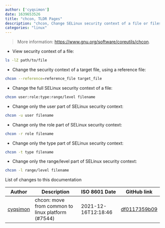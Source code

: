 ```yaml
---
author: ['cyqsimon']
date: 1639653526
title: "chcon, TLDR Pages"
description: "chcon, Change SELinux security context of a file or files/directories."
categories: "linux"
---
```

> More information: <https://www.gnu.org/software/coreutils/chcon>.

- View security context of a file:

```bash
ls -lZ path/to/file
```

- Change the security context of a target file, using a reference file:

```bash
chcon --reference=reference_file target_file
```

- Change the full SELinux security context of a file:

```bash
chcon user:role:type:range/level filename
```

- Change only the user part of SELinux security context:

```bash
chcon -u user filename
```

- Change only the role part of SELinux security context:

```bash
chcon -r role filename
```

- Change only the type part of SELinux security context:

```bash
chcon -t type filename
```

- Change only the range/level part of SELinux security context:

```bash
chcon -l range/level filename
```
List of changes to this documentation


Author | Description | ISO 8601 Date | GitHub link
------|-----|-----|-----
[cyqsimon](mailto:28627918+cyqsimon@users.noreply.github.com) | chcon: move from common to linux platform (#7544) | 2021-12-16T12:18:46 | [df0117359b09](https://github.com/tldr-pages/tldr/commit/df0117359b099af835e8d16c88ff631b7e71f804)

